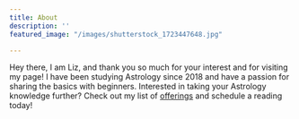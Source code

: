 ```yaml
---
title: About
description: ''
featured_image: "/images/shutterstock_1723447648.jpg"

---
```

Hey there, I am Liz, and thank you so much for your interest and for visiting my page! I have been studying Astrology since 2018 and have a passion for sharing the basics with beginners. Interested in taking your Astrology knowledge further? Check out my list of [offerings](https://amateuraquarianastrology.wordpress.com/readings/) and schedule a reading today!